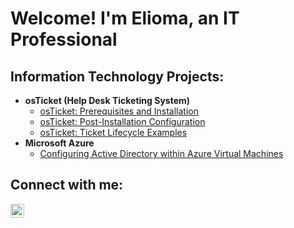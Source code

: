 <h1>Welcome! I'm Elioma, an IT Professional</h1>

<h2> Information Technology Projects:</h2>

- <b>osTicket (Help Desk Ticketing System)</b>
  - [osTicket: Prerequisites and Installation](https://github.com/ecor12/osticket-prereqs)
  - [osTicket: Post-Installation Configuration](https://github.com/eco12/post-install-config)
  - [osTicket: Ticket Lifecycle Examples](https://github.com/ecor12/ticket-lifecycle)
- <b>Microsoft Azure</b>
  - [Configuring Active Directory within Azure Virtual Machines](https://github.com/ecor12/configure-ad)


<h2>Connect with me:</h2>

[<img align="left" width="22px" src="https://cdn.jsdelivr.net/npm/simple-icons@v3/icons/linkedin.svg" />][linkedin]

[linkedin]: https://linkedin.com/
